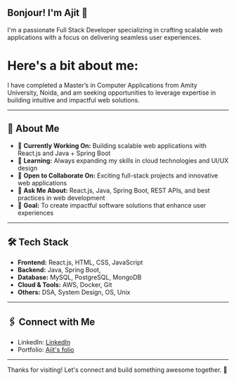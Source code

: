 ## Bonjour! I'm Ajit 👋

I'm a passionate Full Stack Developer specializing in crafting scalable web applications with a focus on delivering seamless user experiences.

# Here's a bit about me:
I have completed a Master’s in Computer Applications from Amity University, Noida, and am seeking opportunities to leverage expertise in building intuitive and impactful web solutions.

---

## 🚀 About Me
- 🔭 **Currently Working On:** Building scalable web applications with React.js and Java + Spring Boot
- 🌱 **Learning:** Always expanding my skills in cloud technologies and UI/UX design
- 👯 **Open to Collaborate On:** Exciting full-stack projects and innovative web applications
- 💬 **Ask Me About:** React.js, Java, Spring Boot, REST APIs, and best practices in web development
- 🎯 **Goal:** To create impactful software solutions that enhance user experiences

---

## 🛠️ Tech Stack
- **Frontend:** React.js, HTML, CSS, JavaScript
- **Backend:** Java, Spring Boot, 
- **Database:** MySQL, PostgreSQL, MongoDB
- **Cloud & Tools:** AWS, Docker, Git
- **Others:** DSA, System Design, OS, Unix

---

## 🖇️ Connect with Me
- LinkedIn: [LinkedIn](https://www.linkedin.com/in/ajit-kamath-82052624a/)
- Portfolio: [Ajit's folio](https://its-ajit-folio.netlify.app/)

---

Thanks for visiting! Let's connect and build something awesome together. 🚀

